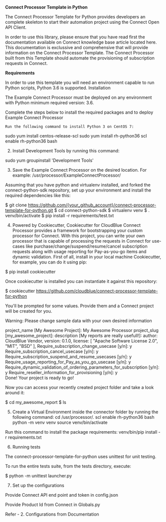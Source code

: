 **Connect Processor Template in Python**

The Connect Processor Template for Python provides developers an complete skeleton to start their automation project using the Connect Open API Client.

In order to use this library, please ensure that you have read first the documentation available on Connect knowledge base article located here.
This documentation is exclussive and comprehensive that will provide information on the Connect Processor Template. 
The Connect Processor built from this Template should automate the provisioning of subscription requests in Connect.

**Requirements**

In order to use this template you will need an environment capable to run Python scripts, Python 3.6 is supported.
Installation

The Example Connect Processor must be deployed on any environment with Python minimum required version: 3.6.

Complete the steps below to install the required packages and to deploy Example Connect Processor

    Run the following command to install Python 3 on CentOS 7:

sudo yum install centos-release-scl
sudo yum install rh-python36
scl enable rh-python36 bash

2. Install Development Tools by running this command:

sudo yum groupinstall 'Development Tools'


3. Save the Example Connect Processor on the desired location.
For example: /usr/processor/ExampleConnectProcessor/

Assuming that you have python and virtualenv installed, and forked the connect-python-sdk repository, set up your environment and install the required dependencies like this:

$ git clone https://github.com/{your_github_account}/connect-processor-template-for-python.git
$ cd connect-python-sdk
$ virtualenv venv
$ . venv/bin/activate
$ pip install -r requirements/test.txt


4. Powered by Cookiecutter, Cookiecutter for CloudBlue Connect Processor provides a framework for bootstrapping your custom processor for Connect.
With this project, you can write your own processor that is capable of processing the requests in Connect for use-cases like purchase/change/suspend/resume/cancel subscription requests along with usage reporting for Pay-as-you-go items and dynamic validation.
First of all, install in your local machine Cookiecutter, for example, you can do it using pip:

$ pip install cookiecutter

Once cookiecutter is installed you can instantiate it against this repository:

$ cookiecutter https://github.com/cloudblue/connect-processor-template-for-python

You'll be prompted for some values. Provide them and a Connect project will be created for you.

Warning: Please change sample data with your own desired information

project_name [My Awesome Project]: My Awesome Processor
project_slug [my_awesome_project]:
description [My reports are really usefull!]:
author: CloudBlue Vendor,
version: 0.1.0,
	license: [
  	  "Apache Software License 2.0",
 	   "MIT",
   "BSD” ],
Require_subscription_change_usecase [y/n]: y
Require_subscription_cancel_usecase [y/n]: y
Require_subscription_suspend_and_resume_usecases [y/n]: y
Require_usage_reporting_for_Pay_as_you_go_usecase [y/n]: y
Require_dynamic_validation_of_ordering_parameters_for_subscription [y/n]: y
Require_reseller_information_for_provisioning [y/n]: y	
Done! Your project is ready to go!

Now you can access your recently created project folder and take a look around it:

$ cd my_awesome_report
$ ls


5. Create a Virtual Environment inside the connector folder <processor application folder name> by running the following command:
cd /usr/processor/<processor application folder name>.
scl enable rh-python36 bash
python -m venv venv
source venv/bin/activate

Run this command to install the package requirements:
venv/bin/pip install -r requirements.txt


6. Running tests

The connect-processor-template-for-python uses unittest for unit testing.

To run the entire tests suite, from the tests directory, execute:

$ python -m unittest launcher.py


7. Set up the configurations

Provide Connect API end point and token in config.json

Provide Product Id from Connect in Globals.py

Refer - 2. Configurations from Documentation

